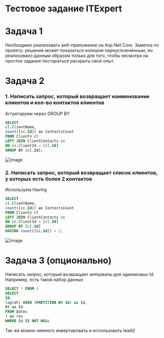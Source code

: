 # Тестовое задание ITExpert

# Задача 1
Необходимо реализовать веб-приложение на Asp.Net Core.
Заметка по проекту: решение может показаться излишне переусложнённым, но реализовано данным образом только для того,
чтобы несмотря на простое задание постараться раскрыть свой опыт.  


# Задача 2

### 1. Написать запрос, который возвращает наименование клиентов и кол-во контактов клиентов

Аггрегируем через GROUP BY

```sql
SELECT
cl.ClientName,
count([cc.Id]) as ContactsCount
FROM Clients cl
LEFT JOIN ClientContacts cc
ON cc.ClientId = [cl.Id]
GROUP BY [cl.Id];
```

![image](https://github.com/darthdev59/ITExpert/assets/78018833/220d6fd3-8da7-4cab-9d25-c2d7ad9c593d)


### 2. Написать запрос, который возвращает список клиентов, у которых есть более 2 контактов

Используем Having

```sql
SELECT
cl.ClientName,
count([cc.Id]) as ContactsCount
FROM Clients cl
LEFT JOIN ClientContacts cc
ON cc.ClientId = [cl.Id]
GROUP BY [cl.Id]
HAVING count([cc.Id]) > 2;
```
![image](https://github.com/darthdev59/ITExpert/assets/78018833/5a843bf2-fc48-4278-9390-41ed4f5a15cc)

# Задача 3 (опционально)
Написать запрос, который возвращает интервалы для одинаковых Id. Например, есть такой набор данных
```sql
SELECT * FROM (
SELECT
Id,
lag(dt) OVER (PARTITION BY Id) as Sd,
Dt as Ed
FROM Dates
) as res
WHERE Sd IS NOT NULL
```
Так же можно немного инвертировать и использовать lead()
